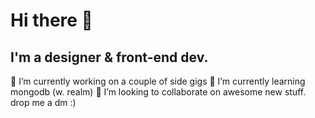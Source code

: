 # Hi there 👋
## I'm a designer & front-end dev.

🔭 I’m currently working on a couple of side gigs
🌱 I’m currently learning mongodb (w. realm)
👯 I’m looking to collaborate on awesome new stuff. drop me a dm :)
